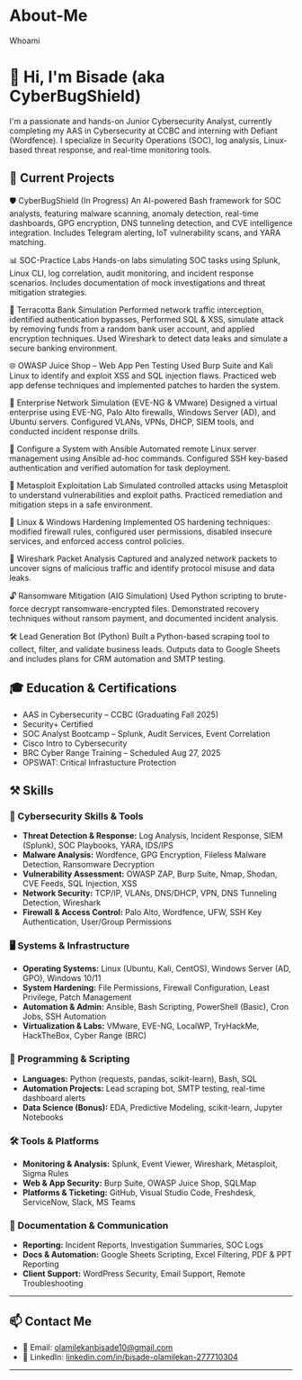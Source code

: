 # About-Me
Whoami
# 👋 Hi, I'm Bisade (aka CyberBugShield)

I'm a passionate and hands-on Junior Cybersecurity Analyst, currently completing my AAS in Cybersecurity at CCBC and interning with Defiant (Wordfence). I specialize in Security Operations (SOC), log analysis, Linux-based threat response, and real-time monitoring tools.

## 🔐 Current Projects

🛡️ CyberBugShield (In Progress)
An AI-powered Bash framework for SOC analysts, featuring malware scanning, anomaly detection, real-time dashboards, GPG encryption, DNS tunneling detection, and CVE intelligence integration. Includes Telegram alerting, IoT vulnerability scans, and YARA matching.

📊 SOC-Practice Labs
Hands-on labs simulating SOC tasks using Splunk, Linux CLI, log correlation, audit monitoring, and incident response scenarios. Includes documentation of mock investigations and threat mitigation strategies.

🧠 Terracotta Bank Simulation
Performed network traffic interception, identified authentication bypasses, Performed SQL & XSS, simulate attack by removing funds from a random bank user account, and applied encryption techniques. Used Wireshark to detect data leaks and simulate a secure banking environment.

🌐 OWASP Juice Shop – Web App Pen Testing
Used Burp Suite and Kali Linux to identify and exploit XSS and SQL injection flaws. Practiced web app defense techniques and implemented patches to harden the system.

🏢 Enterprise Network Simulation (EVE-NG & VMware)
Designed a virtual enterprise using EVE-NG, Palo Alto firewalls, Windows Server (AD), and Ubuntu servers. Configured VLANs, VPNs, DHCP, SIEM tools, and conducted incident response drills.

🧩 Configure a System with Ansible
Automated remote Linux server management using Ansible ad-hoc commands. Configured SSH key-based authentication and verified automation for task deployment.

🧪 Metasploit Exploitation Lab
Simulated controlled attacks using Metasploit to understand vulnerabilities and exploit paths. Practiced remediation and mitigation steps in a safe environment.

🧷 Linux & Windows Hardening
Implemented OS hardening techniques: modified firewall rules, configured user permissions, disabled insecure services, and enforced access control policies.

🔬 Wireshark Packet Analysis
Captured and analyzed network packets to uncover signs of malicious traffic and identify protocol misuse and data leaks.

🔓 Ransomware Mitigation (AIG Simulation)
Used Python scripting to brute-force decrypt ransomware-encrypted files. Demonstrated recovery techniques without ransom payment, and documented incident analysis.

🛠️ Lead Generation Bot (Python)
Built a Python-based scraping tool to collect, filter, and validate business leads. Outputs data to Google Sheets and includes plans for CRM automation and SMTP testing.


## 🎓 Education & Certifications
- AAS in Cybersecurity – CCBC (Graduating Fall 2025)
- Security+ Certified
- SOC Analyst Bootcamp – Splunk, Audit Services, Event Correlation
- Cisco Intro to Cybersecurity
- BRC Cyber Range Training – Scheduled Aug 27, 2025
- OPSWAT: Critical Infrastucture Protection
  
## ⚒️ Skills

### 🔐 Cybersecurity Skills & Tools
- **Threat Detection & Response:** Log Analysis, Incident Response, SIEM (Splunk), SOC Playbooks, YARA, IDS/IPS  
- **Malware Analysis:** Wordfence, GPG Encryption, Fileless Malware Detection, Ransomware Decryption  
- **Vulnerability Assessment:** OWASP ZAP, Burp Suite, Nmap, Shodan, CVE Feeds, SQL Injection, XSS  
- **Network Security:** TCP/IP, VLANs, DNS/DHCP, VPN, DNS Tunneling Detection, Wireshark  
- **Firewall & Access Control:** Palo Alto, Wordfence, UFW, SSH Key Authentication, User/Group Permissions  

### 🖥️ Systems & Infrastructure
- **Operating Systems:** Linux (Ubuntu, Kali, CentOS), Windows Server (AD, GPO), Windows 10/11  
- **System Hardening:** File Permissions, Firewall Configuration, Least Privilege, Patch Management  
- **Automation & Admin:** Ansible, Bash Scripting, PowerShell (Basic), Cron Jobs, SSH Automation  
- **Virtualization & Labs:** VMware, EVE-NG, LocalWP, TryHackMe, HackTheBox, Cyber Range (BRC)  

### 🧠 Programming & Scripting
- **Languages:** Python (requests, pandas, scikit-learn), Bash, SQL  
- **Automation Projects:** Lead scraping bot, SMTP testing, real-time dashboard alerts  
- **Data Science (Bonus):** EDA, Predictive Modeling, scikit-learn, Jupyter Notebooks  

### 🛠️ Tools & Platforms
- **Monitoring & Analysis:** Splunk, Event Viewer, Wireshark, Metasploit, Sigma Rules  
- **Web & App Security:** Burp Suite, OWASP Juice Shop, SQLMap  
- **Platforms & Ticketing:** GitHub, Visual Studio Code, Freshdesk, ServiceNow, Slack, MS Teams  

### 🧾 Documentation & Communication
- **Reporting:** Incident Reports, Investigation Summaries, SOC Logs  
- **Docs & Automation:** Google Sheets Scripting, Excel Filtering, PDF & PPT Reporting  
- **Client Support:** WordPress Security, Email Support, Remote Troubleshooting  

---

## 📫 Contact Me

- 📧 Email: [olamilekanbisade10@gmail.com](mailto:olamilekanbisade10@gmail.com)  
- 🔗 LinkedIn: [linkedin.com/in/bisade-olamilekan-277710304](https://www.linkedin.com/in/bisade-olamilekan-277710304/)

---

